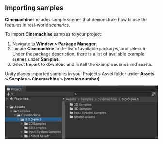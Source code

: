 ## Importing samples

**Cinemachine** includes sample scenes that demonstrate how to use the features in real-world scenarios. 

To import **Cinemachine** samples to your project: 

1. Navigate to **Window > Package Manager**. 
2. Locate **Cinemachine** in the list of available packages, and select it. Under the package description, there is a list of available example scenes under **Samples**. 
3. Select **Import** to download and install the example scenes and assets.

Unity places imported samples in your Project's Asset folder under **Assets > Samples > Cinemachine > [version number]**.

![Import](images/import.png)
